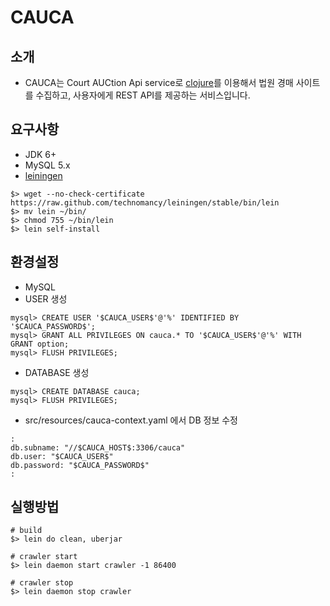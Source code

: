 # CAUCA

## 소개
* CAUCA는 Court AUCtion Api service로 [clojure](http://clojure.org)를 이용해서 법원 경매 사이트를 수집하고, 사용자에게 REST API를 제공하는 서비스입니다.

## 요구사항
* JDK 6+
* MySQL 5.x
* [leiningen](http://leiningen.org)

```
$> wget --no-check-certificate https://raw.github.com/technomancy/leiningen/stable/bin/lein
$> mv lein ~/bin/
$> chmod 755 ~/bin/lein
$> lein self-install
```

## 환경설정
* MySQL
 * USER 생성

```
mysql> CREATE USER '$CAUCA_USER$'@'%' IDENTIFIED BY '$CAUCA_PASSWORD$';
mysql> GRANT ALL PRIVILEGES ON cauca.* TO '$CAUCA_USER$'@'%' WITH GRANT option;
mysql> FLUSH PRIVILEGES;
```
 * DATABASE 생성

```
mysql> CREATE DATABASE cauca;
mysql> FLUSH PRIVILEGES;
```
* src/resources/cauca-context.yaml 에서 DB 정보 수정

```
:
db.subname: "//$CAUCA_HOST$:3306/cauca"
db.user: "$CAUCA_USER$"
db.password: "$CAUCA_PASSWORD$"
:
```

## 실행방법

```
# build
$> lein do clean, uberjar

# crawler start
$> lein daemon start crawler -1 86400

# crawler stop
$> lein daemon stop crawler
```